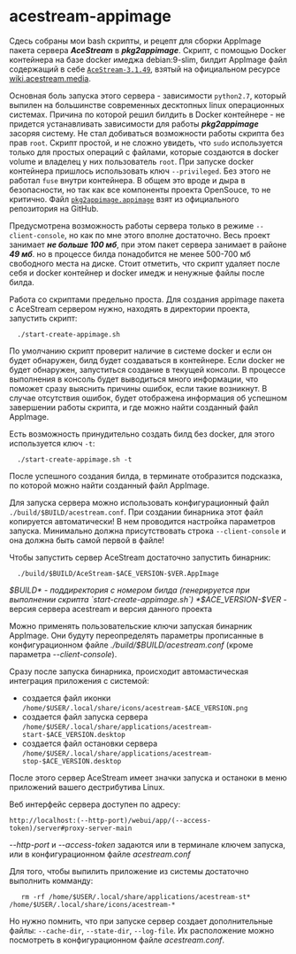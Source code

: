 # acestream-appimage
Сдесь собраны мои bash скрипты, и рецепт для сборки AppImage пакета  сервера ***AceStream*** в ***pkg2appimage***. Скрипт, с помощью Docker контейнера на базе
docker имеджа debian:9-slim, билдит AppImage файл содержащий в себе 
[`AceStream-3.1.49`](https://download.acestream.media/linux/acestream_3.1.49_debian_9.9_x86_64.tar.gz), 
взятый на официальном ресурсе [wiki.acestream.media](https://wiki.acestream.media/Download).

Основная боль запуска этого сервера - зависимости `python2.7`, который выпилен на большинстве современных 
десктопных linux операционных системах. 
Причина по которой решил билдить в Docker контейнере - не придется устанавливать зависимости для работы ***pkg2appimage*** засоряя систему. Не стал добиваться возможности работы скрипта без прав `root`. 
Скрипт простой, и не сложно увидеть, что `sudo` используется только для простых операций с файлами, которые создаются в docker volume и владелец у них 
пользователь `root`.
При запуске docker контейнера пришлось использовать ключ `--privileged`. Без этого не работал `fuse` внутри контейнера. В общем это вроде и дыра в безопасности, 
но так как все компоненты проекта OpenSouce, то не критично.
Файл [`pkg2appimage.appimage`](https://github.com/AppImage/pkg2appimage) взят из официального репозитория на GitHub.

Предусмотрена возможность работы сервера только в режиме `--client-console`, но как по мне этого вполне достаточно.
Весь проект занимает ***не больше 100 мб***, при этом пакет сервера занимает в районе ***49 мб***. но в процессе билда понадобится не менее 500-700 мб 
свободного места на диске. Стоит отметить, что скрипт удаляет после себя и docker контейнер и docker имедж и ненужные файлы после билда.

Работа со скриптами предельно проста.
Для создания appimage пакета с AceStream сервером нужно, находять в директории проекта, запустить скрипт:
```
  ./start-create-appimage.sh
```
По умолчанию скрипт проверит наличие в системе docker и если он будет обнаружен, билд будет создаваться в контейнере. Если docker не будет обнаружен,
запуститься создание в текущей консоли.
В процессе выполнения в консоль будет выводиться много информации, что поможет сразу выяснить причины ошибок, 
если такие возникнут. В случае отсутствия ошибок, будет отображена информация об успешном завершении работы скрипта, и где можно найти созданный файл AppImage.

Есть возможность принудительно создать билд без docker, для этого используется ключ `-t`:
```
  ./start-create-appimage.sh -t
```
После успешного создания билда, в терминате отобразится подсказка, по которой можно найти созданный файл AppImage. 

Для запуска сервера можно использовать конфигурационный файл `./build/$BUILD/acestream.conf`. При создании бинарника этот файл копируется автоматически! В нем проводится настройка параметров запуска. Минимально должна присутствовать строка `--client-console` и она должна быть самой первой в файле!

Чтобы запустить сервер AceStream достаточно запустить бинарник:
```
  ./build/$BUILD/AceStream-$ACE_VERSION-$VER.AppImage
```
*$BUILD* - поддиректория с номером билда (генерируется при выполнении скрипта `start-create-appimage.sh`)
*$ACE_VERSION-$VER* - версия сервера acestream и версия данного проекта
    
Можно применять пользовательские ключи запуская бинарник AppImage. Они будуту переопределять параметры прописанные в конфигурационном файле *./build/$BUILD/acestream.conf* (кроме параметра *--client-console*).

Сразу после запуска бинарника, происходит автомастическая интеграция приложения с системой:
  - создается файл иконки `/home/$USER/.local/share/icons/acestream-$ACE_VERSION.png`
  - создается файл запуска сервера `/home/$USER/.local/share/applications/acestream-start-$ACE_VERSION.desktop`
  - создается файл остановки сервера `/home/$USER/.local/share/applications/acestream-stop-$ACE_VERSION.desktop`

После этого сервер AceStream имеет значки запуска и останоки в меню приложений вашего дестрибутива Linux.

Веб интерфейс сервера доступен по адресу:
```
http://localhost:(--http-port)/webui/app/(--access-token)/server#proxy-server-main
```
*--http-port* и *--access-token* задаются или в терминале ключем запуска, или в конфигурационном файле *acestream.conf*

Для того, чтобы выпилить приложение из системы достаточно выполнить комманду:
```
   rm -rf /home/$USER/.local/share/applications/acestream-st* /home/$USER/.local/share/icons/acestream-*
```
Но нужно помнить, что при запуске сервер создает дополнительные файлы: `--cache-dir`, `--state-dir`, `--log-file`. Их расположение можно посмотреть в конфигурационном файле *acestream.conf*.

